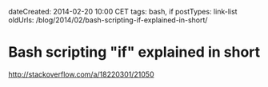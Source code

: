 dateCreated: 2014-02-20 10:00 CET
tags: bash, if
postTypes: link-list
oldUrls: /blog/2014/02/bash-scripting-if-explained-in-short/

# Bash scripting "if" explained in short

http://stackoverflow.com/a/18220301/21050


